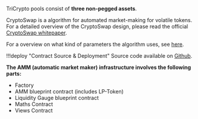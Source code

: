 TriCrypto pools consist of **three non-pegged assets**.

CryptoSwap is a algorithm for automated market-making for volatile tokens. For a detailed overview of the CryptoSwap design, please read the official [CryptoSwap whitepaper](https://docs.curve.fi/references/whitepapers/cryptoswap/).

For a overview on what kind of parameters the algorithm uses, see [here](../cryptoswap_exchange/pools/overview.md).

!!!deploy "Contract Source & Deployment"
    Source code available on [Github](https://github.com/curvefi/tricrypto-ng).
 

**The AMM (automatic market maker) infrastructure involves the following parts:**

- Factory
- AMM blueprint contract (includes LP-Token)
- Liquidity Gauge blueprint contract
- Maths Contract
- Views Contract
